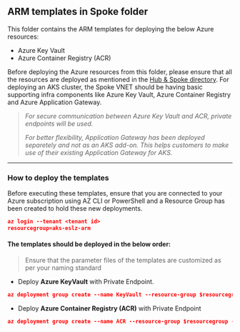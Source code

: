 ## ARM templates in Spoke folder

This folder contains the ARM templates for deploying the below Azure resources:
* Azure Key Vault
* Azure Container Registry (ACR)

Before deploying the Azure resources from this folder, please ensure that all the resources are deployed as mentioned in the [Hub & Spoke directory](https://github.com/Azure/Enterprise-Scale-for-AKS/tree/main/Scenarios/AKS-Secure-Baseline-Modular/ARM/Infrastructure-Deployment).
For deploying an AKS cluster, the Spoke VNET should be having basic supporting infra components like Azure Key Vault, Azure Container Registry and Azure Application Gateway.

>*For secure communication between Azure Key Vault and ACR, private endpoints will be used.*
>
>*For better flexibility, Application Gateway has been deployed separetely and not as an AKS add-on. This helps customers to make use of their existing Application Gateway for AKS.*
---
### How to deploy the templates
Before executing these templates, ensure that you are connected to your Azure subscription using AZ CLI or PowerShell and a Resource Group has been created to hold these new deployments.

```json
az login --tenant <tenant id>
resourcegroup=aks-eslz-arm
```
#### The templates should be deployed in the below order:

>Ensure that the parameter files of the templates are customized as per your naming standard
* Deploy **Azure KeyVault** with Private Endpoint.
```json
az deployment group create --name KeyVault --resource-group $resourcegroup --template-file ../templates/aks-eslz-keyVault.template.json --parameters @aks-eslz-keyVault.parameters.json
```
* Deploy **Azure Container Registry (ACR)** with Private Endpoint
```json
az deployment group create --name ACR --resource-group $resourcegroup --template-file ../templates/aks-eslz-containerregistry.template.json --parameters @aks-eslz-containerregistry.parameters.json
```